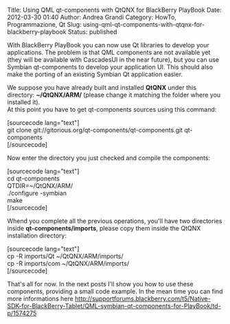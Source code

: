 Title: Using QML qt-components with QtQNX for BlackBerry PlayBook
Date: 2012-03-30 01:40
Author: Andrea Grandi
Category: HowTo, Programmazione, Qt
Slug: using-qml-qt-components-with-qtqnx-for-blackberry-playbook
Status: published

With BlackBerry PlayBook you can now use Qt libraries to develop your
applications. The problem is that QML components are not available yet
(they will be available with CascadesUI in the near future), but you can
use Symbian qt-components to develop your application UI. This should
also make the porting of an existing Symbian Qt application easier.

We suppose you have already built and installed **QtQNX** under this
directory: **\~/QtQNX/ARM/** (please change it matching the folder where
you installed it).  
At this point you have to get qt-components sources using this command:

\[sourcecode lang="text"\]  
git clone git://gitorious.org/qt-components/qt-components.git
qt-components  
\[/sourcecode\]

Now enter the directory you just checked and compile the components:

\[sourcecode lang="text"\]  
cd qt-components  
QTDIR=\~/QtQNX/ARM/  
./configure -symbian  
make  
\[/sourcecode\]

Whend you complete all the previous operations, you'll have two
directories inside **qt-components/imports**, please copy them inside
the QtQNX installation directory:

\[sourcecode lang="text"\]  
cp -R imports/Qt \~/QtQNX/ARM/imports/  
cp -R imports/com \~/QtQNX/ARM/imports/  
\[/sourcecode\]

That's all for now. In the next posts I'll show you how to use these
components, providing a small code example. In the mean time you can
find more informations
here <http://supportforums.blackberry.com/t5/Native-SDK-for-BlackBerry-Tablet/QML-symbian-qt-components-for-PlayBook/td-p/1574275>
